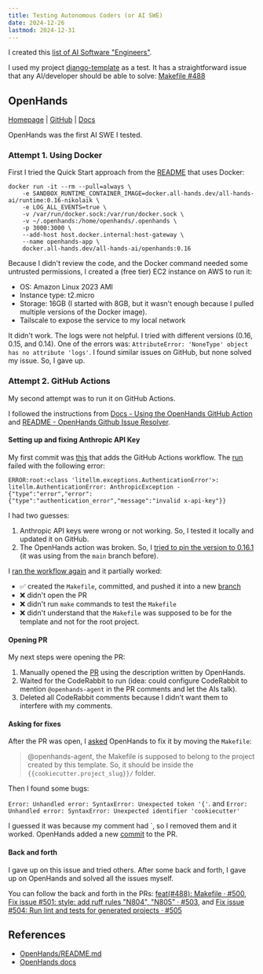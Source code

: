 ```yaml
---
title: Testing Autonomous Coders (or AI SWE)
date: 2024-12-26
lastmod: 2024-12-31
---
```



I created this [list of AI Software "Engineers"](https://toolbox.cezimbra.me/lists/ai-software-engineers/).

I used my project [django-template](https://github.com/lucasrcezimbra/django-template) as a test.
It has a straightforward issue that any AI/developer should be able to solve: [Makefile #488](https://github.com/lucasrcezimbra/django-template/issues/488)



## OpenHands
[Homepage](https://www.all-hands.dev/) | [GitHub](https://github.com/All-Hands-AI/OpenHands/) | [Docs](https://docs.all-hands.dev/modules/usage/installation)

OpenHands was the first AI SWE I tested.


### Attempt 1. Using Docker
First I tried the Quick Start approach from the [README](https://github.com/All-Hands-AI/OpenHands/blob/172183f1af9ae39118823e8eeaa86cf0b34e4a1e/README.md) that uses Docker:

```shell
docker run -it --rm --pull=always \
    -e SANDBOX_RUNTIME_CONTAINER_IMAGE=docker.all-hands.dev/all-hands-ai/runtime:0.16-nikolaik \
    -e LOG_ALL_EVENTS=true \
    -v /var/run/docker.sock:/var/run/docker.sock \
    -v ~/.openhands:/home/openhands/.openhands \
    -p 3000:3000 \
    --add-host host.docker.internal:host-gateway \
    --name openhands-app \
    docker.all-hands.dev/all-hands-ai/openhands:0.16
```

Because I didn't review the code, and the Docker command needed some untrusted permissions, I created a (free tier) EC2 instance on AWS to run it:

- OS: Amazon Linux 2023 AMI
- Instance type: t2.micro
- Storage: 16GB (I started with 8GB, but it wasn't enough because I pulled
  multiple versions of the Docker image).
- Tailscale to expose the service to my local network

It didn't work. The logs were not helpful. I tried with different versions (0.16, 0.15, and 0.14). One of the errors was: `AttributeError: 'NoneType' object has no attribute 'logs'`. I found similar issues on GitHub, but none solved my issue. So, I gave up.


### Attempt 2. GitHub Actions
My second attempt was to run it on GitHub Actions.

I followed the instructions from [Docs - Using the OpenHands GitHub Action](https://docs.all-hands.dev/modules/usage/how-to/github-action) and [README - OpenHands Github Issue Resolver](https://github.com/All-Hands-AI/OpenHands/blob/725e71ad221c3eaa1aafebf3b32363afd044f57a/openhands/resolver/README.md).

#### Setting up and fixing Anthropic API Key
My first commit was [this](https://github.com/lucasrcezimbra/django-template/commit/2390b8fd073d3bb8b00326a16dd8e61ea4596a69) that adds the GitHub Actions workflow. The [run](https://github.com/lucasrcezimbra/django-template/actions/runs/12505374596/job/34888643271) failed with the following error:

```shell
ERROR:root:<class 'litellm.exceptions.AuthenticationError'>: litellm.AuthenticationError: AnthropicException - {"type":"error","error":{"type":"authentication_error","message":"invalid x-api-key"}}
```

I had two guesses:
1. Anthropic API keys were wrong or not working. So, I tested it locally and updated it on GitHub.
2. The OpenHands action was broken. So, I
   [tried to pin the version to 0.16.1](https://github.com/lucasrcezimbra/django-template/commit/2bec6e02b69c4021ca59959e273b60f18b1c99c8)
   (it was using from the `main` branch before).


I [ran the workflow again](https://github.com/lucasrcezimbra/django-template/actions/runs/12505750188/job/34889588239) and it partially worked:
- ✅ created the `Makefile`, committed, and pushed it into a new
  [branch](https://github.com/lucasrcezimbra/django-template/tree/openhands-fix-issue-488)
- ❌ didn't open the PR
- ❌ didn't run `make` commands to test the `Makefile`
- ❌ didn't understand that the `Makefile` was supposed to be for the template
  and not for the root project.


#### Opening PR
My next steps were opening the PR:
1. Manually opened the
   [PR](https://github.com/lucasrcezimbra/django-template/pull/500/) using the description written by OpenHands.
2. Waited for the CodeRabbit to run (idea: could configure CodeRabbit to mention
  `@openhands-agent` in the PR comments and let the AIs talk).
3. Deleted all CodeRabbit comments because I didn't want them to interfere with my comments.


#### Asking for fixes
After the PR was open, I [asked](https://github.com/lucasrcezimbra/django-template/pull/500#issuecomment-2562925426) OpenHands to fix it by moving the `Makefile`:
> @openhands-agent, the Makefile is supposed to belong to the project
> created by this template. So, it should be inside the
> `{{cookiecutter.project_slug}}/` folder.

Then I found some bugs:

`Error: Unhandled error: SyntaxError: Unexpected token '{'`.
and 
 `Error: Unhandled error: SyntaxError: Unexpected identifier 'cookiecutter'`

I guessed it was because my comment had `, so I removed them and it worked. OpenHands added a new [commit](https://github.com/lucasrcezimbra/django-template/pull/500/commits/c69a9775b1af9db9a27b3017efc13d3a4d750829) to the PR.


#### Back and forth
I gave up on this issue and tried others. After some back and forth, I gave up on OpenHands and solved all the issues myself.

You can follow the back and forth in the PRs: [feat(#488): Makefile · #500](https://github.com/lucasrcezimbra/django-template/pull/500), [Fix issue #501: style: add ruff rules "N804", "N805" · #503](https://github.com/lucasrcezimbra/django-template/pull/503), and [Fix issue #504: Run lint and tests for generated projects · #505](https://github.com/lucasrcezimbra/django-template/pull/505)



## References
- [OpenHands/README.md](https://github.com/All-Hands-AI/OpenHands/blob/172183f1af9ae39118823e8eeaa86cf0b34e4a1e/README.md)
- [OpenHands docs](https://docs.all-hands.dev/modules/usage/installation)
